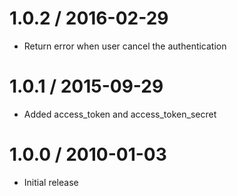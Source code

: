 
1.0.2 / 2016-02-29
==================

  * Return error when user cancel the authentication

1.0.1 / 2015-09-29
==================

  * Added access_token and access_token_secret

1.0.0 / 2010-01-03
==================

  * Initial release
